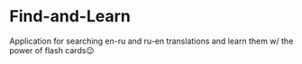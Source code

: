 # Find-and-Learn
Application for searching en-ru and ru-en translations and learn them w/ the power of flash cards😉
